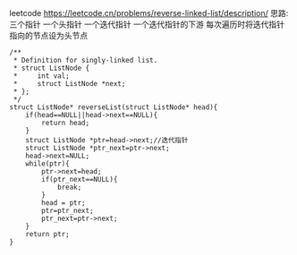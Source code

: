leetcode <https://leetcode.cn/problems/reverse-linked-list/description/>
思路:三个指针  一个头指针 一个迭代指针 一个迭代指针的下游  每次遍历时将迭代指针指向的节点设为头节点 
```
/**
 * Definition for singly-linked list.
 * struct ListNode {
 *     int val;
 *     struct ListNode *next;
 * };
 */
struct ListNode* reverseList(struct ListNode* head){
    if(head==NULL||head->next==NULL){
        return head;
    }
    struct ListNode *ptr=head->next;//迭代指针
    struct ListNode *ptr_next=ptr->next;
    head->next=NULL;
    while(ptr){
        ptr->next=head;
        if(ptr_next==NULL){
            break;
        }
        head = ptr;
        ptr=ptr_next;
        ptr_next=ptr->next;
    }
    return ptr;
}
```

